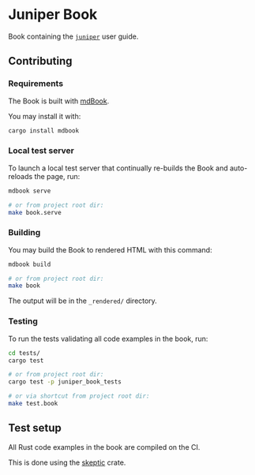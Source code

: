 Juniper Book
============

Book containing the [`juniper`](https://docs.rs/juniper) user guide.




## Contributing


### Requirements

The Book is built with [mdBook](https://github.com/rust-lang/mdBook).

You may install it with:
```bash
cargo install mdbook
```


### Local test server

To launch a local test server that continually re-builds the Book and auto-reloads the page, run:
```bash
mdbook serve

# or from project root dir:
make book.serve
```


### Building

You may build the Book to rendered HTML with this command:
```bash
mdbook build

# or from project root dir:
make book
```

The output will be in the `_rendered/` directory.


### Testing

To run the tests validating all code examples in the book, run:
```bash
cd tests/
cargo test

# or from project root dir:
cargo test -p juniper_book_tests

# or via shortcut from project root dir:
make test.book
```




## Test setup

All Rust code examples in the book are compiled on the CI.

This is done using the [skeptic](https://github.com/budziq/rust-skeptic) crate.
